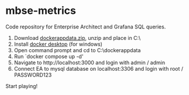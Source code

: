 # mbse-metrics
Code repository for Enterprise Architect and Grafana SQL queries. 

1. Download [dockerappdata.zip](https://github.com/perimehmet/mbse-metrics/blob/main/dockerappdata.zip), unzip and place in C:\
2. Install [docker desktop](https://www.docker.com/products/docker-desktop/) (for windows)
3. Open command prompt and cd to C:\dockerappdata
4. Run `docker compose up -d'
5. Navigate to http://localhost:3000 and login with admin / admin
6. Connect EA to mysql database on localhost:3306 and login with root / PASSWORD123

Start playing!
